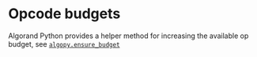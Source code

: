 # Opcode budgets

Algorand Python provides a helper method for increasing the available op budget, see [`algopy.ensure_budget`](#algopy.ensure_budget)
